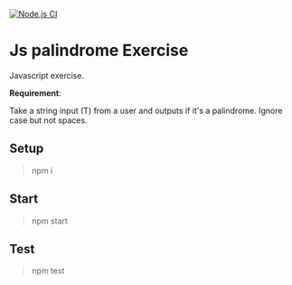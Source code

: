 [![Node.js CI](https://github.com/JulienRobberechts/js-palindrome-exercise/actions/workflows/nodejs.yml/badge.svg)](https://github.com/JulienRobberechts/js-palindrome-exercise/actions/workflows/nodejs.yml)
# Js palindrome Exercise

Javascript exercise.

**Requirement**:

Take a string input (T) from a user and outputs if it's a palindrome. Ignore case but not spaces.

## Setup

> npm i

## Start

> npm start

## Test

> npm test
